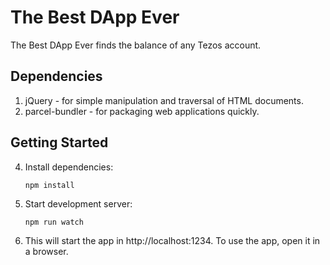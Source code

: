 # The Best DApp Ever

The Best DApp Ever finds the balance of any Tezos account.

## Dependencies
1. jQuery - for simple manipulation and traversal of HTML documents.
2. parcel-bundler - for packaging web applications quickly.

## Getting Started

4. Install dependencies:

    `npm install`

5. Start development server:

    `npm run watch`

6. This will start the app in http://localhost:1234. To use the app, open it in a browser.

[logo]: https://raw.githubusercontent.com/ecadlabs/taquito-boilerplate/master/assets/built-with-taquito.png "Built with Taquito"